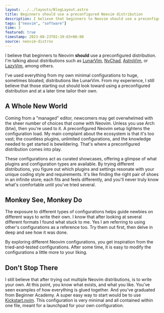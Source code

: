 ```yaml
---
layout: ../../layouts/BlogLayout.astro
title: Beginners should use a preconfigured Neovim distribution
description: I believe that beginners to Neovim should use a preconfigured distribution. I'm talking about distributions such as LunarVim, NvChad, AstroVim, or LazyVim, among others.
tags: ["neovim", "software"]
time: 3
featured: true
timestamp: 2023-08-23T02:39:03+00:00
source: neovim-distros
---
```


I believe that beginners to Neovim **should** use a preconfigured distribution. I'm talking about distributions such as [LunarVim](https://www.lunarvim.org/), [NvChad](https://nvchad.com/), [AstroVim](https://astronvim.com/), or [LazyVim](https://www.lazyvim.org/), among others.

I've used everything from my own minimal configurations to huge, sometimes bloated, distributions like LunarVim. From my experience, I still believe that those starting out should look toward using a preconfigured distribution and at a later time tailor their own.

## A Whole New World

Coming from a "managed" editor, newcomers may get overwhelmed with the sheer number of choices that come with Neovim. Unless you use Arch (btw), then you're used to it. A preconfigured Neovim setup lightens the configuration load.
My main complaint about the ecosystem is that it's too vast; the countless plugins, unlimited configurations, and the knowledge needed to get started is bewildering. That's where a preconfigured distribution comes into play.

These configurations act as curated showcases, offering a glimpse of what plugins and configuration types are available. By trying different distributions, you figure out which plugins and settings resonate with your unique coding style and requirements. It's like finding the right pair of shoes in an infinite store; each fits and feels differently, and you'll never truly know what's comfortable until you've tried several.

## Monkey See, Monkey Do

The exposure to different types of configurations helps guide newbies on different ways to write their own. I know that after looking at several different formats I found what stuck to me. Yes I am referring to using other's configurations as a reference too. Try them out first, then delve in deep and see how it was done.

By exploring different Neovim configurations, you get inspiration from the tried-and-tested configurations. After some time, it is easy to modify the configurations a little more to your liking.

## Don't Stop There

I still believe that after trying out multiple Neovim distributions, is to write your own. At this point, you know what exists, and what you like. You've seen examples of how everything is glued together. And you've graduated from Beginner Academy. A super easy way to start would be to use [Kickstart.nvim](https://github.com/nvim-lua/kickstart.nvim). This configuration is very minimal and all contained within one file, meant for a launchpad for your own configuration.
